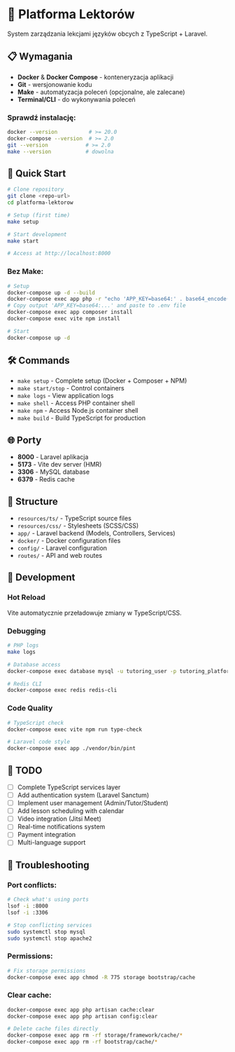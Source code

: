 # 🎯 Platforma Lektorów

System zarządzania lekcjami języków obcych z TypeScript + Laravel.

## 📋 Wymagania

- **Docker** & **Docker Compose** - konteneryzacja aplikacji
- **Git** - wersjonowanie kodu
- **Make** - automatyzacja poleceń (opcjonalne, ale zalecane)
- **Terminal/CLI** - do wykonywania poleceń

### Sprawdź instalację:
```bash
docker --version          # >= 20.0
docker-compose --version  # >= 2.0
git --version            # >= 2.0
make --version           # dowolna
```

## 🚀 Quick Start

```bash
# Clone repository
git clone <repo-url>
cd platforma-lektorow

# Setup (first time)
make setup

# Start development
make start

# Access at http://localhost:8000
```

### Bez Make:
```bash
# Setup
docker-compose up -d --build
docker-compose exec app php -r "echo 'APP_KEY=base64:' . base64_encode(random_bytes(32)) . PHP_EOL;"
# Copy output 'APP_KEY=base64:...' and paste to .env file
docker-compose exec app composer install
docker-compose exec vite npm install

# Start
docker-compose up -d
```

## 🛠️ Commands

- `make setup` - Complete setup (Docker + Composer + NPM)
- `make start/stop` - Control containers
- `make logs` - View application logs
- `make shell` - Access PHP container shell
- `make npm` - Access Node.js container shell
- `make build` - Build TypeScript for production

## 🌐 Porty

- **8000** - Laravel aplikacja
- **5173** - Vite dev server (HMR)
- **3306** - MySQL database
- **6379** - Redis cache

## 📁 Structure

- `resources/ts/` - TypeScript source files
- `resources/css/` - Stylesheets (SCSS/CSS)
- `app/` - Laravel backend (Models, Controllers, Services)
- `docker/` - Docker configuration files
- `config/` - Laravel configuration
- `routes/` - API and web routes

## 🔧 Development

### Hot Reload
Vite automatycznie przeładowuje zmiany w TypeScript/CSS.

### Debugging
```bash
# PHP logs
make logs

# Database access
docker-compose exec database mysql -u tutoring_user -p tutoring_platform

# Redis CLI
docker-compose exec redis redis-cli
```

### Code Quality
```bash
# TypeScript check
docker-compose exec vite npm run type-check

# Laravel code style
docker-compose exec app ./vendor/bin/pint
```

## 🎯 TODO

- [ ] Complete TypeScript services layer
- [ ] Add authentication system (Laravel Sanctum)
- [ ] Implement user management (Admin/Tutor/Student)
- [ ] Add lesson scheduling with calendar
- [ ] Video integration (Jitsi Meet)
- [ ] Real-time notifications system
- [ ] Payment integration
- [ ] Multi-language support

## 🐛 Troubleshooting

### Port conflicts:
```bash
# Check what's using ports
lsof -i :8000
lsof -i :3306

# Stop conflicting services
sudo systemctl stop mysql
sudo systemctl stop apache2
```

### Permissions:
```bash
# Fix storage permissions
docker-compose exec app chmod -R 775 storage bootstrap/cache
```

### Clear cache:
```bash
docker-compose exec app php artisan cache:clear
docker-compose exec app php artisan config:clear

# Delete cache files directly
docker-compose exec app rm -rf storage/framework/cache/*
docker-compose exec app rm -rf bootstrap/cache/*
```
```
